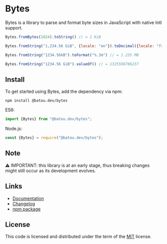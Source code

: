 Bytes
=====

Bytes is a library to parse and format byte sizes in JavaScript with native
Intl support.

```js
Bytes.fromBytes(1024).toString() // = 1 KiB

Bytes.fromString("1,234.56 GiB", {locale: "en"}).toDecimal({locale: "fr"}) // = 1,33 TB

Bytes.fromString("1234.56kB").toFormat("%.3m") // = 1.235 MB

Bytes.fromString("1234.56 GiB").valueOf() // = 1325598706237
```

Install
-------

To get started using Bytes, add the dependency via npm:

```
npm install @batou.dev/bytes
```

ES6:
```js
import {Bytes} from "@batou.dev/bytes";
```

Node.js:
```js
const {Bytes} = require("@batou.dev/bytes");
```

Note
----

⚠️ IMPORTANT: this library is at an early stage, thus breaking changes might
still occur as its development evolves.

Links
-----

* [Documentation](https://js-bytes.batou.dev/)
* [Changelog](https://github.com/vbatoufflet/js-bytes/blob/master/CHANGELOG.md)
* [npm package](https://www.npmjs.com/package/@batou.dev/bytes)

License
-------

This code is licensed and distributed under the term of the
[MIT](https://opensource.org/licenses/MIT) license.
